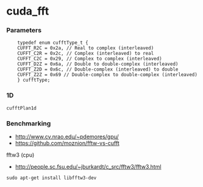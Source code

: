 # cuda_fft

### Parameters
```
    typedef enum cufftType_t { 
    CUFFT_R2C = 0x2a, // Real to complex (interleaved) 
    CUFFT_C2R = 0x2c, // Complex (interleaved) to real 
    CUFFT_C2C = 0x29, // Complex to complex (interleaved) 
    CUFFT_D2Z = 0x6a, // Double to double-complex (interleaved) 
    CUFFT_Z2D = 0x6c, // Double-complex (interleaved) to double 
    CUFFT_Z2Z = 0x69 // Double-complex to double-complex (interleaved) 
    } cufftType;
```

### 1D 
```
cufftPlan1d
```


### Benchmarking
* http://www.cv.nrao.edu/~pdemores/gpu/
* https://github.com/moznion/fftw-vs-cufft

fftw3 (cpu)
* http://people.sc.fsu.edu/~jburkardt/c_src/fftw3/fftw3.html
```
sudo apt-get install libfftw3-dev
```
